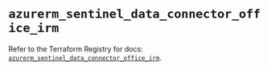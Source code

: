 # `azurerm_sentinel_data_connector_office_irm`

Refer to the Terraform Registry for docs: [`azurerm_sentinel_data_connector_office_irm`](https://registry.terraform.io/providers/hashicorp/azurerm/3.107.0/docs/resources/sentinel_data_connector_office_irm).

